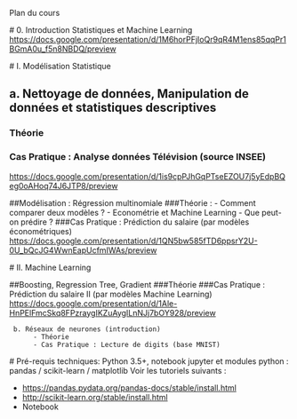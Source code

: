 Plan du cours

# 0. Introduction Statistiques et Machine Learning
https://docs.google.com/presentation/d/1M6horPFjIoQr9qR4M1ens85qqPr1BGmA0u_f5n8NBDQ/preview

# I. Modélisation Statistique
     
## a. Nettoyage de données, Manipulation de données et statistiques descriptives
### Théorie
### Cas Pratique : Analyse données Télévision (source INSEE)
https://docs.google.com/presentation/d/1is9cpPJhGqPTseEZOU7j5yEdpBQeg0oAHoq74J6JTP8/preview

##Modélisation : Régression multinomiale
###Théorie : 
	- Comment comparer deux modèles ?
	- Econométrie et Machine Learning
	- Que peut-on prédire ?
###Cas Pratique : Prédiction du salaire (par modèles économétriques)
https://docs.google.com/presentation/d/1QN5bw585fTD6ppsrY2U-0U_bQcJG4WwnEapUcfmIWAs/preview

# II. Machine Learning
     
##Boosting, Regression Tree, Gradient
###Théorie
###Cas Pratique : Prédiction du salaire II (par modèles Machine Learning)
https://docs.google.com/presentation/d/1Ale-HnPElFmcSkq8FPzraygIKZuAygILnNJj7bOY928/preview

     b. Réseaux de neurones (introduction)
          - Théorie
          - Cas Pratique : Lecture de digits (base MNIST)


# Pré-requis techniques: 
Python 3.5+, notebook jupyter et modules python : pandas / scikit-learn / matplotlib
Voir les tutoriels suivants : 
- https://pandas.pydata.org/pandas-docs/stable/install.html
- http://scikit-learn.org/stable/install.html
- Notebook


